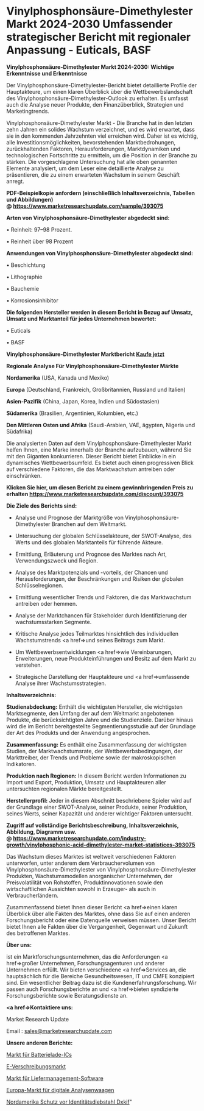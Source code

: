 # Vinylphosphonsäure-Dimethylester Markt 2024-2030 Umfassender strategischer Bericht mit regionaler Anpassung - Euticals, BASF

<strong>Vinylphosphonsäure-Dimethylester Markt 2024-2030: Wichtige Erkenntnisse und Erkenntnisse</strong>

Der Vinylphosphonsäure-Dimethylester-Bericht bietet detaillierte Profile der Hauptakteure, um einen klaren Überblick über die Wettbewerbslandschaft des Vinylphosphonsäure-Dimethylester-Outlook zu erhalten. Es umfasst auch die Analyse neuer Produkte, den Finanzüberblick, Strategien und Marketingtrends.

Vinylphosphonsäure-Dimethylester Markt - Die Branche hat in den letzten zehn Jahren ein solides Wachstum verzeichnet, und es wird erwartet, dass sie in den kommenden Jahrzehnten viel erreichen wird. Daher ist es wichtig, alle Investitionsmöglichkeiten, bevorstehenden Marktbedrohungen, zurückhaltenden Faktoren, Herausforderungen, Marktdynamiken und technologischen Fortschritte zu ermitteln, um die Position in der Branche zu stärken. Die vorgeschlagene Untersuchung hat alle oben genannten Elemente analysiert, um dem Leser eine detaillierte Analyse zu präsentieren, die zu einem erwarteten Wachstum in seinem Geschäft anregt.

<strong><b>PDF-Beispielkopie anfordern (einschließlich Inhaltsverzeichnis, Tabellen und Abbildungen) @ </b></strong><strong><a href=https://www.marketresearchupdate.com/sample/393075><strong>https://www.marketresearchupdate.com/sample/393075</u></a></strong></strong>

<strong>Arten von Vinylphosphonsäure-Dimethylester abgedeckt sind:</strong>

• Reinheit: 97–98 Prozent.

• Reinheit über 98 Prozent

<strong>Anwendungen von Vinylphosphonsäure-Dimethylester abgedeckt sind:</strong>

• Beschichtung

• Lithographie

• Bauchemie

• Korrosionsinhibitor

<strong>Die folgenden Hersteller werden in diesem Bericht in Bezug auf Umsatz, Umsatz und Marktanteil für jedes Unternehmen bewertet:</strong>

• Euticals

• BASF

<strong>Vinylphosphonsäure-Dimethylester Marktbericht <a href=https://www.marketresearchupdate.com/buynow/393075>Kaufe jetzt</a></strong>

<strong>Regionale Analyse Für Vinylphosphonsäure-Dimethylester Märkte</strong>

<strong>Nordamerika</strong> (USA, Kanada und Mexiko)

<strong>Europa</strong> (Deutschland, Frankreich, Großbritannien, Russland und Italien)

<strong>Asien-Pazifik</strong> (China, Japan, Korea, Indien und Südostasien)

<strong>Südamerika</strong> (Brasilien, Argentinien, Kolumbien, etc.)

<strong>Den Mittleren</strong> <strong>Osten und Afrika</strong> (Saudi-Arabien, VAE, ägypten, Nigeria und Südafrika)

Die analysierten Daten auf dem Vinylphosphonsäure-Dimethylester Markt helfen Ihnen, eine Marke innerhalb der Branche aufzubauen, während Sie mit den Giganten konkurrieren. Dieser Bericht bietet Einblicke in ein dynamisches Wettbewerbsumfeld. Es bietet auch einen progressiven Blick auf verschiedene Faktoren, die das Marktwachstum antreiben oder einschränken.

<strong>Klicken Sie hier, um diesen Bericht zu einem gewinnbringenden Preis zu erhalten
</strong><strong><a href=https://www.marketresearchupdate.com/discount/393075>https://www.marketresearchupdate.com/discount/393075</b></u></strong></a>

<strong>Die Ziele des Berichts sind:</strong>

- Analyse und Prognose der Marktgröße von Vinylphosphonsäure-Dimethylester Branchen auf dem Weltmarkt.

- Untersuchung der globalen Schlüsselakteure, der SWOT-Analyse, des Werts und des globalen Marktanteils für führende Akteure.

- Ermittlung, Erläuterung und Prognose des Marktes nach Art, Verwendungszweck und Region.

- Analyse des Marktpotenzials und -vorteils, der Chancen und Herausforderungen, der Beschränkungen und Risiken der globalen Schlüsselregionen.

- Ermittlung wesentlicher Trends und Faktoren, die das Marktwachstum antreiben oder hemmen.

- Analyse der Marktchancen für Stakeholder durch Identifizierung der wachstumsstarken Segmente.

- Kritische Analyse jedes Teilmarktes hinsichtlich des individuellen Wachstumstrends <a href=>und</a> seines Beitrags zum Markt.

- Um Wettbewerbsentwicklungen <a href=>wie</a> Vereinbarungen, Erweiterungen, neue Produkteinführungen und Besitz auf dem Markt zu verstehen.

- Strategische Darstellung der Hauptakteure und <a href=>umfas</a>sende Analyse ihrer Wachstumsstrategien.

<strong>Inhaltsverzeichnis:</strong>

<strong>Studienabdeckung:</strong> Enthält die wichtigsten Hersteller, die wichtigsten Marktsegmente, den Umfang der auf dem Weltmarkt angebotenen Produkte, die berücksichtigten Jahre und die Studienziele. Darüber hinaus wird die im Bericht bereitgestellte Segmentierungsstudie auf der Grundlage der Art des Produkts und der Anwendung angesprochen.

<strong>Zusammenfassung:</strong> Es enthält eine Zusammenfassung der wichtigsten Studien, der Marktwachstumsrate, der Wettbewerbsbedingungen, der Markttreiber, der Trends und Probleme sowie der makroskopischen Indikatoren.

<strong>Produktion nach Regionen:</strong> In diesem Bericht werden Informationen zu Import und Export, Produktion, Umsatz und Hauptakteuren aller untersuchten regionalen Märkte bereitgestellt.

<strong>Herstellerprofil:</strong> Jeder in diesem Abschnitt beschriebene Spieler wird auf der Grundlage einer SWOT-Analyse, seiner Produkte, seiner Produktion, seines Werts, seiner Kapazität und anderer wichtiger Faktoren untersucht.

<strong><b>Zugriff auf vollständige Berichtsbeschreibung, Inhaltsverzeichnis, Abbildung, Diagramm usw. @ </b></strong><strong><a href=https://www.marketresearchupdate.com/industry-growth/vinylphosphonic-acid-dimethylester-market-statistices-393075>https://www.marketresearchupdate.com/industry-growth/vinylphosphonic-acid-dimethylester-market-statistices-393075</a></strong>

Das Wachstum dieses Marktes ist weltweit verschiedenen Faktoren unterworfen, unter anderem dem Verbrauchervolumen von Vinylphosphonsäure-Dimethylester von Vinylphosphonsäure-Dimethylester Produkten, Wachstumsmodellen anorganischer Unternehmen, der Preisvolatilität von Rohstoffen, Produktinnovationen sowie den wirtschaftlichen Aussichten sowohl in Erzeuger- als auch in Verbraucherländern.

Zusammenfassend bietet Ihnen dieser Bericht <a href=>einen</a> klaren Überblick über alle Fakten des Marktes, ohne dass Sie auf einen anderen Forschungsbericht oder eine Datenquelle verweisen müssen. Unser Bericht bietet Ihnen alle Fakten über die Vergangenheit, Gegenwart und Zukunft des betroffenen Marktes.

<strong>Über uns:</strong>

 ist ein Marktforschungsunternehmen, das die Anforderungen <a href=>großer</a> Unternehmen, Forschungsagenturen und anderer Unternehmen erfüllt. Wir bieten verschiedene <a href=>Services</a> an, die hauptsächlich für die Bereiche Gesundheitswesen, IT und CMFE konzipiert sind. Ein wesentlicher Beitrag dazu ist die Kundenerfahrungsforschung. Wir passen auch Forschungsberichte an und <a href=>bieten</a> syndizierte Forschungsberichte sowie Beratungsdienste an.

<strong><a href=>Kontaktiere uns:</a></strong>

Market Research Update

Email : sales@marketresearchupdate.com

<strong>Unsere anderen Berichte:</strong>

<a href=https://www.linkedin.com/pulse/battery-charging-ic-market-size-growth-set-surge>Markt für Batterielade-ICs</a>

<a href=https://www.linkedin.com/pulse/e-prescribing-market-2023-analysis-growth-drivers>E-Verschreibungsmarkt</a>

<a href=https://www.linkedin.com/pulse/delivery-management-software-market-size-trends>Markt für Liefermanagement-Software</a>

<a href=https://www.linkedin.com/pulse/europe-digital-analytical-balance-market-analysis>Europa-Markt für digitale Analysenwaagen</a>

<a href=https://www.linkedin.com/pulse/north-america-identity-theft-protection-dxkif/>Nordamerika Schutz vor Identitätsdiebstahl Dxkif</a>"
